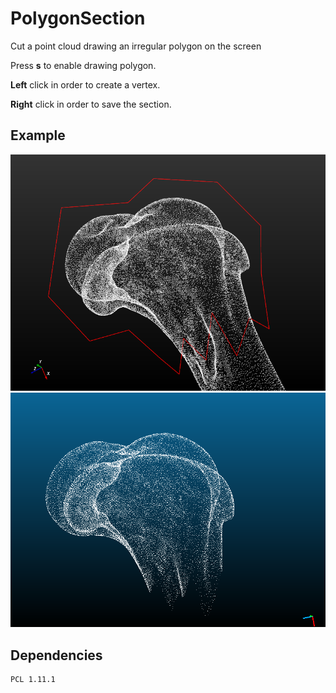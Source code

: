 # PolygonSection
Cut a point cloud drawing an irregular polygon on the screen

Press **s** to enable drawing polygon.

**Left** click in order to create a vertex.

**Right** click in order to save the section.

## Example
![alt text](https://github.com/TIDOP-USAL/PolygonSection/blob/main/img/img.png)
![alt text](https://github.com/TIDOP-USAL/PolygonSection/blob/main/img/img2.png)

## Dependencies
```
PCL 1.11.1
```

